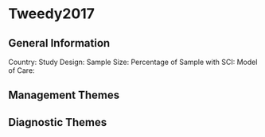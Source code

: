 # Tweedy2017

## General Information
Country: 
Study Design: 
Sample Size: 
Percentage of Sample with SCI:
Model of Care: 

## Management Themes


## Diagnostic Themes
